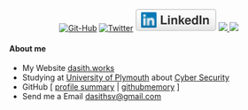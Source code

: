 


<p align="center">
    <a href="https://github.com/dasithsv"><img src="https://img.shields.io/github/followers/dasithsv?label=d4az&style=social" alt="Git-Hub"></a>
    <a href="https://twitter.com/dasith_vidanage"><img src="https://img.shields.io/twitter/follow/dasith_vidanage?label=dasith%20Vidanage&style=social"     alt="Twitter"></a>
    	<a href="https://www.linkedin.com/in/dasith-vidanage-055389187/"><img src="imgs/linkedin.svg" alt="LinkedIn"></a>
    <a href="https://instagram.com/wakeupdaz/"> <img src="https://img.shields.io/badge/-wakeupdaaz-%238a3ab9?style=social&logo=instagram"> </a>
    <a href="https://www.youtube.com/channel/UCcN0nUQ2SEg3viwlXvsixMw"> <img src="https://img.shields.io/badge/-its%20Dasith-%238a3ab9?style=social&logo=youtube"> </a>
</p>


#### About me 

* My Website [dasith.works](https://dasith.works)
* Studying at [University of Plymouth](https://www.plymouth.ac.uk) about [Cyber Security](https://www.plymouth.ac.uk/courses/undergraduate/bsc-cyber-security)
* GitHub [ [profile summary](https://profile-summary-for-github.com/user/d4az) | [githubmemory](https://githubmemory.com/@d4az) ]
* Send me a Email [dasithsv@gmail.com](mailto:dasithsv@gmail.com)


